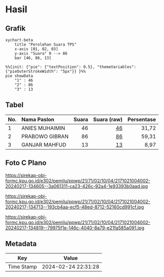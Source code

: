 # Hasil

## Grafik

```mermaid
xychart-beta
    title "Perolehan Suara TPS"
    x-axis [01, 02, 03]
    y-axis "Suara" 0 --> 86
    bar [46, 86, 13]
```

```mermaid
%%{init: {"pie": {"textPosition": 0.5}, "themeVariables": {"pieOuterStrokeWidth": "5px"}} }%%
pie showData
    "1" : 46
    "2" : 86
    "3" : 13
```

## Tabel

| No. | Nama Paslon    | Suara | Suara (raw) | Persentase |
|:--- |:-------------- | -----:| -----------:| ----------:|
| 1   | ANIES MUHAIMIN | 46    | [46][p-1]   | 31,72      |
| 2   | PRABOWO GIBRAN | 86    | [86][p-2]   | 59,31      |
| 3   | GANJAR MAHFUD  | 13    | [13][p-3]   | 8,97       |


[p-1]: https://github.com/gigit-pemilu/pemilu-2024-21-kepulauan-riau/blob/main/pilpres/hitung-suara/sub/21-kepulauan-riau/sub/71-kota-batam/sub/02-batu-ampar/sub/1004-kampung-seraya/sub/002-tps/sub/paslon-1.txt
[p-2]: https://github.com/gigit-pemilu/pemilu-2024-21-kepulauan-riau/blob/main/pilpres/hitung-suara/sub/21-kepulauan-riau/sub/71-kota-batam/sub/02-batu-ampar/sub/1004-kampung-seraya/sub/002-tps/sub/paslon-2.txt
[p-3]: https://github.com/gigit-pemilu/pemilu-2024-21-kepulauan-riau/blob/main/pilpres/hitung-suara/sub/21-kepulauan-riau/sub/71-kota-batam/sub/02-batu-ampar/sub/1004-kampung-seraya/sub/002-tps/sub/paslon-3.txt

## Foto C Plano

https://sirekap-obj-formc.kpu.go.id/e302/pemilu/ppwp/21/71/02/10/04/2171021004002-20240217-134605--3a061311-ca23-426c-92a4-1e93393b0aad.jpg

https://sirekap-obj-formc.kpu.go.id/e302/pemilu/ppwp/21/71/02/10/04/2171021004002-20240217-134713--193cb4aa-ecf5-48ed-8712-52160cd991cf.jpg

https://sirekap-obj-formc.kpu.go.id/e302/pemilu/ppwp/21/71/02/10/04/2171021004002-20240217-134819--79975f1e-146c-4040-8a79-e21fa585a091.jpg


## Metadata

| Key        | Value               |
| ---------- | ------------------- |
| Time Stamp | 2024-02-24 22:31:28 |



